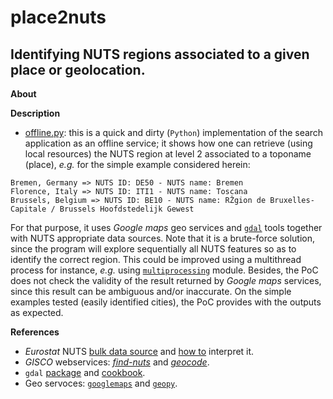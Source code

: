 place2nuts
========

Identifying NUTS regions associated to a given place or geolocation.
---

**About**

**Description**

* [offline.py](offline.py): this is a quick and dirty (`Python`) implementation of the search application as an offline service; it shows how one can retrieve (using local resources) the NUTS region at level 2 associated to a toponame (place), _e.g._ for the simple example considered herein:
~~~
Bremen, Germany => NUTS ID: DE50 - NUTS name: Bremen
Florence, Italy => NUTS ID: ITI1 - NUTS name: Toscana
Brussels, Belgium => NUTS ID: BE10 - NUTS name: RŽgion de Bruxelles-Capitale / Brussels Hoofdstedelijk Gewest	
~~~
 For that purpose, it uses _Google maps_ geo services and [`gdal`](http://gdal.org) tools together with NUTS appropriate data sources. Note that it is a brute-force solution, since the program will explore sequentially all NUTS 
features so as to identify the correct region. This could be improved using a multithread process for instance, _e.g._ using [`multiprocessing`](https://docs.python.org/3.4/library/multiprocessing.html?highlight=process) module. Besides, the PoC does not check the
validity of the result returned by _Google maps_ services, since this result can be ambiguous and/or inaccurate. On the simple examples tested (easily
identified cities), the PoC provides with the outputs as expected.

**<a name="References"></a>References**

* _Eurostat_ NUTS [bulk data source](http://ec.europa.eu/eurostat/cache/GISCO/distribution/v2/nuts/download/ref-nuts-2013-01m.shp.zip) and [how to](http://ec.europa.eu/eurostat/documents/4311134/4366152/guidelines-geographic-data.pdf) interpret it.
* _GISCO_ webservices: [_find-nuts_](http://europa.eu/webtools/rest/gisco/nuts/find-nuts.py) and [_geocode_](http://europa.eu/webtools/rest/gisco/api?).
* `gdal` [package](https://pypi.python.org/pypi/GDAL) and [cookbook](https://pcjericks.github.io/py-gdalogr-cookbook/index.html).
* Geo servoces: [`googlemaps`](https://pypi.python.org/pypi/googlemaps/) and [`geopy`](https://github.com/geopy/geopy).

